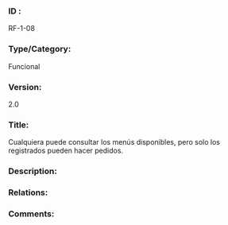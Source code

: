 ### ID : 
RF-1-08

### Type/Category:
Funcional

### Version:
2.0

### Title:
Cualquiera puede consultar los menús disponibles, pero solo los registrados pueden hacer pedidos.

### Description:

### Relations:


### Comments:
